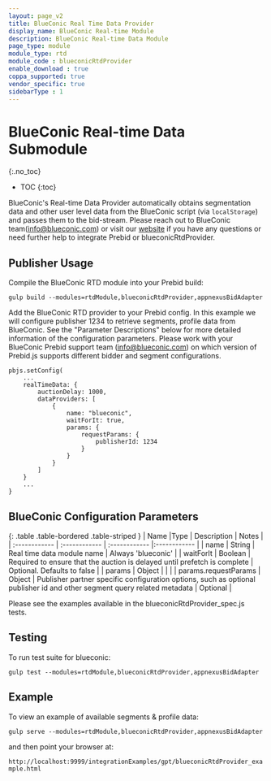 ```yaml
---
layout: page_v2
title: BlueConic Real Time Data Provider
display_name: BlueConic Real-time Module
description: BlueConic Real-time Data Module
page_type: module
module_type: rtd
module_code : blueconicRtdProvider
enable_download : true
coppa_supported: true
vendor_specific: true
sidebarType : 1
---
```


# BlueConic Real-time Data Submodule

{:.no_toc}

* TOC
{:toc}

BlueConic's Real-time Data Provider automatically obtains segmentation data and other user level data from the BlueConic script (via `localStorage`) and passes them to the bid-stream. Please reach out to BlueConic team(<info@blueconic.com>) or visit our [website](https://support.blueconic.com/hc/en-us) if you have any questions or need further help to integrate Prebid or blueconicRtdProvider.

## Publisher Usage

Compile the BlueConic RTD module into your Prebid build:

`gulp build --modules=rtdModule,blueconicRtdProvider,appnexusBidAdapter`

Add the BlueConic RTD provider to your Prebid config. In this example we will configure
publisher 1234 to retrieve segments, profile data from BlueConic. See the
"Parameter Descriptions" below for more detailed information of the
configuration parameters. Please work with your BlueConic Prebid support team
(<info@blueconic.com>) on which version of Prebid.js supports different bidder
and segment configurations.

```
pbjs.setConfig(
    ...
    realTimeData: {
        auctionDelay: 1000,
        dataProviders: [
            {
                name: "blueconic",
                waitForIt: true,
                params: {
                    requestParams: {
                        publisherId: 1234
                    }
                }
            }
        ]
    }
    ...
}
```

## BlueConic Configuration Parameters

{: .table .table-bordered .table-striped }
| Name  |Type | Description   | Notes  |
| :------------ | :------------ | :------------ |:------------ |
| name | String | Real time data module name | Always 'blueconic' |
| waitForIt | Boolean | Required to ensure that the auction is delayed until prefetch is complete | Optional. Defaults to false |
| params | Object | | |
| params.requestParams | Object | Publisher partner specific configuration options, such as optional publisher id and other segment query related metadata | Optional |

Please see the examples available in the blueconicRtdProvider_spec.js
tests.

## Testing

To run test suite for blueconic:

`gulp test --modules=rtdModule,blueconicRtdProvider,appnexusBidAdapter`

## Example

To view an example of available segments & profile data:

`gulp serve --modules=rtdModule,blueconicRtdProvider,appnexusBidAdapter`

and then point your browser at:

`http://localhost:9999/integrationExamples/gpt/blueconicRtdProvider_example.html`
